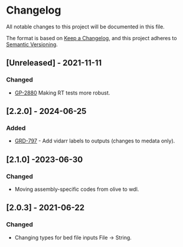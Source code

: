 # Changelog
All notable changes to this project will be documented in this file.

The format is based on [Keep a Changelog](https://keepachangelog.com/en/1.0.0/),
and this project adheres to [Semantic Versioning](https://semver.org/spec/v2.0.0.html).

## [Unreleased] - 2021-11-11
### Changed
- [GP-2880](https://jira.oicr.on.ca/browse/GP-2880) Making RT tests more robust.

## [2.2.0] - 2024-06-25
### Added
- [GRD-797](https://jira.oicr.on.ca/browse/GRD-797) - Add vidarr labels to outputs (changes to medata only).

## [2.1.0] -2023-06-30
### Changed
- Moving assembly-specific codes from olive to wdl.

## [2.0.3] - 2021-06-22
### Changed
- Changing types for bed file inputs File -> String.
